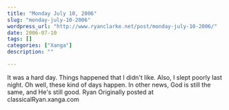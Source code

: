 ```yaml
---
title: "Monday July 10, 2006"
slug: "monday-july-10-2006"
wordpress_url: "http://www.ryanclarke.net/post/monday-july-10-2006/"
date: 2006-07-10
tags: []
categories: ["Xanga"]
description: ""

---
```


It was a hard day. Things happened that I didn't like. Also, I slept poorly last night. Oh well, these kind of days happen.
In other news, God is still the same, and He's still good.
Ryan
Originally posted at classicalRyan.xanga.com
